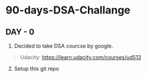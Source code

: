 # 90-days-DSA-Challange

## DAY - 0
1. Decided to take DSA courcse by google.
  > Udacity: https://learn.udacity.com/courses/ud513
2. Setup this git repo
